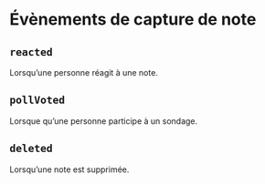 # Évènements de capture de note

## `reacted`
<MkSchemaViewer :schema="{
	type: 'object',
	properties: {
		reaction: {
			type: 'string',
			description: 'type of reaction',
		},
		userId: {
			type: 'string',
			description: 'ID of the user who made the reaction',
		},
	}
}"/>

Lorsqu’une personne réagit à une note.

## `pollVoted`
<MkSchemaViewer :schema="{
	type: 'object',
	properties: {
		choice: {
			type: 'number',
			description: 'choice ID',
		},
		userId: {
			type: 'string',
			description: 'ID of the user who cast the vote',
		},
	}
}"/>

Lorsque qu’une personne participe à un sondage.

## `deleted`
<MkSchemaViewer :schema="{
	type: 'object',
	properties: {
		deletedAt: {
			type: 'string',
			description: 'deletion time',
		},
	}
}"/>

Lorsqu’une note est supprimée.
